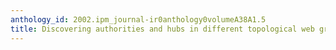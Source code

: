 ```yaml
---
anthology_id: 2002.ipm_journal-ir0anthology0volumeA38A1.5
title: Discovering authorities and hubs in different topological web graph structures
---
```

